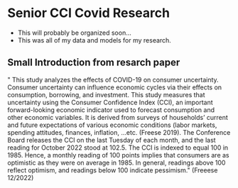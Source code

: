 # Senior CCI Covid Research
- This will probably be organized soon...
- This was all of my data and models for my research. 

## Small Introduction from resarch paper
" This study analyzes the effects of COVID-19 on consumer uncertainty. Consumer uncertainty can influence economic cycles via their effects on consumption, borrowing, and investment. This study measures that uncertainty using the Consumer Confidence Index (CCI), an important forward-looking economic indicator used to forecast consumption and other economic variables. It is derived from surveys of households’ current and future expectations of various economic conditions (labor markets, spending attitudes, finances, inflation, …etc. (Freese 2019). The Conference Board releases the CCI on the last Tuesday of each month, and the last reading for October 2022 stood at 102.5. The CCI is indexed to equal 100 in 1985. Hence, a monthly reading of 100 points implies that consumers are as optimistic as they were on average in 1985.  In general, readings above 100 reflect optimism, and readings below 100 indicate pessimism." (Freeese 12/2022)
